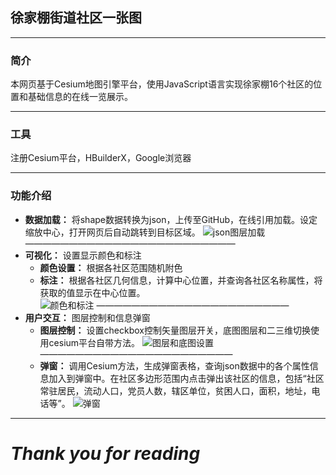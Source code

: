## 徐家棚街道社区一张图
***
### 简介
本网页基于Cesium地图引擎平台，使用JavaScript语言实现徐家棚16个社区的位置和基础信息的在线一览展示。
***
### 工具
注册Cesium平台，HBuilderX，Google浏览器
***
### 功能介绍
- **数据加载：** 将shape数据转换为json，上传至GitHub，在线引用加载。设定缩放中心，打开网页后自动跳转到目标区域。
![json图层加载](https://i.screenshot.net/1o37ei9)
————————————————————————
- **可视化：** 设置显示颜色和标注            
  - **颜色设置：** 根据各社区范围随机附色
  - **标注：** 根据各社区几何信息，计算中心位置，并查询各社区名称属性，将获取的值显示在中心位置。  
![颜色和标注](https://i.screenshot.net/5zql6tr)
——————————————————————
- **用户交互：** 图层控制和信息弹窗
    - **图层控制：** 设置checkbox控制矢量图层开关，底图图层和二三维切换使用cesium平台自带方法。
![图层和底图设置](https://i.screenshot.net/53x1ei7)
——————————————————————
    - **弹窗：** 调用Cesium方法，生成弹窗表格，查询json数据中的各个属性信息加入到弹窗中。在社区多边形范围内点击弹出该社区的信息，包括“社区常驻居民，流动人口，党员人数，辖区单位，贫困人口，面积，地址，电话等”。
![弹窗](https://i.screenshot.net/m627viv)
***
# *Thank you for reading*

